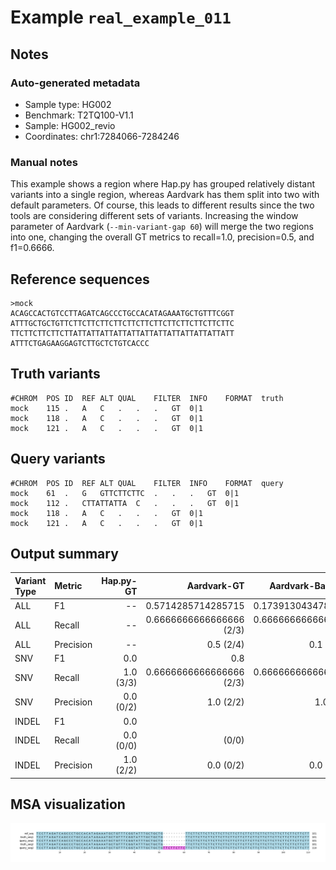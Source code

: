 # Example `real_example_011`
## Notes
### Auto-generated metadata
* Sample type: HG002
* Benchmark: T2TQ100-V1.1
* Sample: HG002_revio
* Coordinates: chr1:7284066-7284246

### Manual notes
This example shows a region where Hap.py has grouped relatively distant variants into a single region, whereas Aardvark has them split into two with default parameters.
Of course, this leads to different results since the two tools are considering different sets of variants.
Increasing the window parameter of Aardvark (`--min-variant-gap 60`) will merge the two regions into one, changing the overall GT metrics to recall=1.0, precision=0.5, and f1=0.6666.

## Reference sequences
```
>mock
ACAGCCACTGTCCTTAGATCAGCCCTGCCACATAGAAATGCTGTTTCGGT
ATTTGCTGCTGTTCTTCTTCTTCTTCTTCTTCTTCTTCTTCTTCTTCTTC
TTCTTCTTCTTCTTATTATTATTATTATTATTATTATTATTATTATTATT
ATTTCTGAGAAGGAGTCTTGCTCTGTCACCC
```
## Truth variants
```
#CHROM	POS	ID	REF	ALT	QUAL	FILTER	INFO	FORMAT	truth
mock	115	.	A	C	.	.	.	GT	0|1
mock	118	.	A	C	.	.	.	GT	0|1
mock	121	.	A	C	.	.	.	GT	0|1
```
## Query variants
```
#CHROM	POS	ID	REF	ALT	QUAL	FILTER	INFO	FORMAT	query
mock	61	.	G	GTTCTTCTTC	.	.	.	GT	0|1
mock	112	.	CTTATTATTA	C	.	.	.	GT	0|1
mock	118	.	A	C	.	.	.	GT	0|1
mock	121	.	A	C	.	.	.	GT	0|1
```
## Output summary
Variant Type | Metric | Hap.py-GT | Aardvark-GT | Aardvark-Basepair
:-- | :-- | --: | --: | --:
ALL | F1 | -- | 0.5714285714285715 | 0.1739130434782609
ALL | Recall | -- | 0.6666666666666666 (2/3) | 0.6666666666666666 (4/6)
ALL | Precision | -- | 0.5 (2/4) | 0.1 (4/40)
SNV | F1 | 0.0 | 0.8 | 0.8
SNV | Recall | 1.0 (3/3) | 0.6666666666666666 (2/3) | 0.6666666666666666 (4/6)
SNV | Precision | 0.0 (0/2) | 1.0 (2/2) | 1.0 (4/4)
INDEL | F1 | 0.0 |  | 
INDEL | Recall | 0.0 (0/0) |  (0/0) |  (0/0)
INDEL | Precision | 1.0 (2/2) | 0.0 (0/2) | 0.0 (0/36)
## MSA visualization
![](./msa_viz/msa.png)
